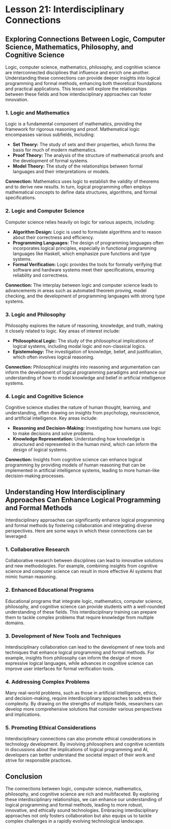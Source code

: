 # Lesson 21: Interdisciplinary Connections

## Exploring Connections Between Logic, Computer Science, Mathematics, Philosophy, and Cognitive Science

Logic, computer science, mathematics, philosophy, and cognitive science are interconnected disciplines that influence and enrich one another. Understanding these connections can provide deeper insights into logical programming and formal methods, enhancing both theoretical foundations and practical applications. This lesson will explore the relationships between these fields and how interdisciplinary approaches can foster innovation.

### 1. Logic and Mathematics

Logic is a fundamental component of mathematics, providing the framework for rigorous reasoning and proof. Mathematical logic encompasses various subfields, including:

- **Set Theory:** The study of sets and their properties, which forms the basis for much of modern mathematics.
- **Proof Theory:** The analysis of the structure of mathematical proofs and the development of formal systems.
- **Model Theory:** The study of the relationships between formal languages and their interpretations or models.

**Connection:**
Mathematics uses logic to establish the validity of theorems and to derive new results. In turn, logical programming often employs mathematical concepts to define data structures, algorithms, and formal specifications.

### 2. Logic and Computer Science

Computer science relies heavily on logic for various aspects, including:

- **Algorithm Design:** Logic is used to formulate algorithms and to reason about their correctness and efficiency.
- **Programming Languages:** The design of programming languages often incorporates logical principles, especially in functional programming languages like Haskell, which emphasize pure functions and type systems.
- **Formal Verification:** Logic provides the tools for formally verifying that software and hardware systems meet their specifications, ensuring reliability and correctness.

**Connection:**
The interplay between logic and computer science leads to advancements in areas such as automated theorem proving, model checking, and the development of programming languages with strong type systems.

### 3. Logic and Philosophy

Philosophy explores the nature of reasoning, knowledge, and truth, making it closely related to logic. Key areas of interest include:

- **Philosophical Logic:** The study of the philosophical implications of logical systems, including modal logic and non-classical logics.
- **Epistemology:** The investigation of knowledge, belief, and justification, which often involves logical reasoning.

**Connection:**
Philosophical insights into reasoning and argumentation can inform the development of logical programming paradigms and enhance our understanding of how to model knowledge and belief in artificial intelligence systems.

### 4. Logic and Cognitive Science

Cognitive science studies the nature of human thought, learning, and understanding, often drawing on insights from psychology, neuroscience, and artificial intelligence. Key areas include:

- **Reasoning and Decision-Making:** Investigating how humans use logic to make decisions and solve problems.
- **Knowledge Representation:** Understanding how knowledge is structured and represented in the human mind, which can inform the design of logical systems.

**Connection:**
Insights from cognitive science can enhance logical programming by providing models of human reasoning that can be implemented in artificial intelligence systems, leading to more human-like decision-making processes.

## Understanding How Interdisciplinary Approaches Can Enhance Logical Programming and Formal Methods

Interdisciplinary approaches can significantly enhance logical programming and formal methods by fostering collaboration and integrating diverse perspectives. Here are some ways in which these connections can be leveraged:

### 1. Collaborative Research

Collaborative research between disciplines can lead to innovative solutions and new methodologies. For example, combining insights from cognitive science and computer science can result in more effective AI systems that mimic human reasoning.

### 2. Enhanced Educational Programs

Educational programs that integrate logic, mathematics, computer science, philosophy, and cognitive science can provide students with a well-rounded understanding of these fields. This interdisciplinary training can prepare them to tackle complex problems that require knowledge from multiple domains.

### 3. Development of New Tools and Techniques

Interdisciplinary collaboration can lead to the development of new tools and techniques that enhance logical programming and formal methods. For example, insights from philosophy can inform the design of more expressive logical languages, while advances in cognitive science can improve user interfaces for formal verification tools.

### 4. Addressing Complex Problems

Many real-world problems, such as those in artificial intelligence, ethics, and decision-making, require interdisciplinary approaches to address their complexity. By drawing on the strengths of multiple fields, researchers can develop more comprehensive solutions that consider various perspectives and implications.

### 5. Promoting Ethical Considerations

Interdisciplinary connections can also promote ethical considerations in technology development. By involving philosophers and cognitive scientists in discussions about the implications of logical programming and AI, developers can better understand the societal impact of their work and strive for responsible practices.

## Conclusion

The connections between logic, computer science, mathematics, philosophy, and cognitive science are rich and multifaceted. By exploring these interdisciplinary relationships, we can enhance our understanding of logical programming and formal methods, leading to more robust, innovative, and ethically sound technologies. Embracing interdisciplinary approaches not only fosters collaboration but also equips us to tackle complex challenges in a rapidly evolving technological landscape.